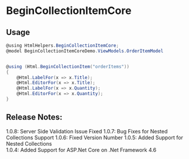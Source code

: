 # BeginCollectionItemCore

## Usage

```C#
@using HtmlHelpers.BeginCollectionItemCore;
@model BeginCollectionItemCoreDemo.ViewModels.OrderItemModel


@using (Html.BeginCollectionItem("orderItems"))
{
    @Html.LabelFor(x => x.Title);
    @Html.EditorFor(x => x.Title);
    @Html.LabelFor(x => x.Quantity);
    @Html.EditorFor(x => x.Quantity);
}
```


## Release Notes:
1.0.8: Server Side Validation Issue Fixed
1.0.7: Bug Fixes for Nested Collections Support
1.0.6: Fixed Version Number
1.0.5: Added Support for Nested Collections  
1.0.4: Added Support for ASP.Net Core on .Net Framework 4.6